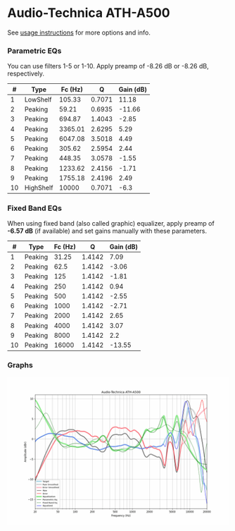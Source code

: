 # Audio-Technica ATH-A500
See [usage instructions](https://github.com/jaakkopasanen/AutoEq#usage) for more options and info.

### Parametric EQs
You can use filters 1-5 or 1-10. Apply preamp of -8.26 dB or -8.26 dB, respectively.

|   # | Type      |   Fc (Hz) |      Q |   Gain (dB) |
|-----|-----------|-----------|--------|-------------|
|   1 | LowShelf  |    105.33 | 0.7071 |       11.18 |
|   2 | Peaking   |     59.21 | 0.6935 |      -11.66 |
|   3 | Peaking   |    694.87 | 1.4043 |       -2.85 |
|   4 | Peaking   |   3365.01 | 2.6295 |        5.29 |
|   5 | Peaking   |   6047.08 | 3.5018 |        4.49 |
|   6 | Peaking   |    305.62 | 2.5954 |        2.44 |
|   7 | Peaking   |    448.35 | 3.0578 |       -1.55 |
|   8 | Peaking   |   1233.62 | 2.4156 |       -1.71 |
|   9 | Peaking   |   1755.18 | 2.4196 |        2.49 |
|  10 | HighShelf |  10000    | 0.7071 |       -6.3  |

### Fixed Band EQs
When using fixed band (also called graphic) equalizer, apply preamp of **-6.57 dB** (if available) and set gains manually with these parameters.

|   # | Type    |   Fc (Hz) |      Q |   Gain (dB) |
|-----|---------|-----------|--------|-------------|
|   1 | Peaking |     31.25 | 1.4142 |        7.09 |
|   2 | Peaking |     62.5  | 1.4142 |       -3.06 |
|   3 | Peaking |    125    | 1.4142 |       -1.81 |
|   4 | Peaking |    250    | 1.4142 |        0.94 |
|   5 | Peaking |    500    | 1.4142 |       -2.55 |
|   6 | Peaking |   1000    | 1.4142 |       -2.71 |
|   7 | Peaking |   2000    | 1.4142 |        2.65 |
|   8 | Peaking |   4000    | 1.4142 |        3.07 |
|   9 | Peaking |   8000    | 1.4142 |        2.2  |
|  10 | Peaking |  16000    | 1.4142 |      -13.55 |

### Graphs
![](./Audio-Technica%20ATH-A500.png)
